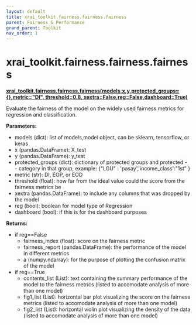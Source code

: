 ```yaml
---
layout: default
title: xrai_toolkit.fairness.fairness.fairness
parent: Fairness & Performance
grand_parent: Toolkit
nav_order: 1
---
```


# xrai_toolkit.fairness.fairness.fairness
**[xrai_toolkit.fairness.fairness.fairness(models,x,y,protected_groups={},metric="DI", threshold=0.8, xextra=False,reg=False,dashboard=True)](https://github.com/gaberamolete/XRAIToolkit/blob/main/fairness/fairness.py)**


Evaluate the fairness of the model on the widely used fairness metrics for regression and classification.


**Parameters:**
- models (dict): list of models,model object, can be sklearn, tensorflow, or keras
- x (pandas.DataFrame): X_test
- y (pandas.DataFrame): y_test
- protected_groups (dict): dictionary of protected groups and protected - - category in that group, example: {"LGU" : 'pasay','income_class':"1st" }
- metric (str): DI, EOP, or EOD
- threshold (float): how far from the ideal value could the score from the fairness metrics be
- xextra (pandas.DataFrame): to include any columns that was dropped by the model
- reg (bool): boolean for model type of Regression
- dashboard (bool): if this is for the dashboard purposes

**Returns:**
- if reg==False
    - fairness_index (float): score on the fairness metric
    - fairness_report (pandas.DataFrame): the performance of the model in different metrics
    - a (numpy.ndarray): for the purpose of plotting the confusion matrix of the model
- if reg==True
    - contents_list (List): text containing the summary performance of the model to the fairness metrics (listed to accomodate analysis of more than one model)
    - fig1_list (List): horizontal bar plot visualizing the score on the fairness metrics (listed to accomodate analysis of more than one model)
    - fig2_list (List): horizontal violin plot visualizing the density of the data (listed to accomodate analysis of more than one model)
